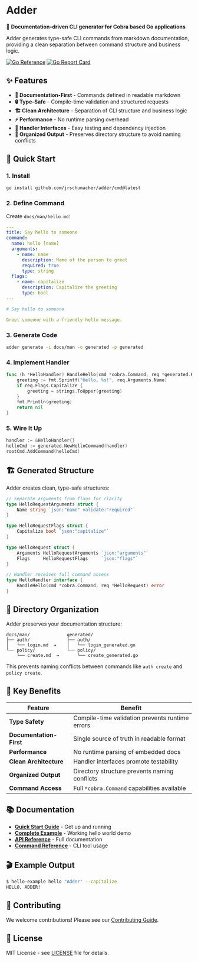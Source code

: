 # Adder

🐍 **Documentation-driven CLI generator for Cobra based Go applications**

Adder generates type-safe CLI commands from markdown documentation, providing a clean separation between command structure and business logic.

[![Go Reference](https://pkg.go.dev/badge/github.com/jrschumacher/adder.svg)](https://pkg.go.dev/github.com/jrschumacher/adder)
[![Go Report Card](https://goreportcard.com/badge/github.com/jrschumacher/adder)](https://goreportcard.com/report/github.com/jrschumacher/adder)

## ✨ Features

- **📝 Documentation-First** - Commands defined in readable markdown
- **🔒 Type-Safe** - Compile-time validation and structured requests  
- **🏗️ Clean Architecture** - Separation of CLI structure and business logic
- **⚡ Performance** - No runtime parsing overhead
- **🎯 Handler Interfaces** - Easy testing and dependency injection
- **📁 Organized Output** - Preserves directory structure to avoid naming conflicts

## 🚀 Quick Start

### 1. Install

```bash
go install github.com/jrschumacher/adder/cmd@latest
```

### 2. Define Command

Create `docs/man/hello.md`:

```yaml
---
title: Say hello to someone
command:
  name: hello [name]
  arguments:
    - name: name
      description: Name of the person to greet
      required: true
      type: string
  flags:
    - name: capitalize
      description: Capitalize the greeting
      type: bool
---

# Say hello to someone

Greet someone with a friendly hello message.
```

### 3. Generate Code

```bash
adder generate -i docs/man -o generated -p generated
```

### 4. Implement Handler

```go
func (h *HelloHandler) HandleHello(cmd *cobra.Command, req *generated.HelloRequest) error {
    greeting := fmt.Sprintf("Hello, %s!", req.Arguments.Name)
    if req.Flags.Capitalize {
        greeting = strings.ToUpper(greeting)
    }
    fmt.Println(greeting)
    return nil
}
```

### 5. Wire It Up

```go
handler := &HelloHandler{}
helloCmd := generated.NewHelloCommand(handler)
rootCmd.AddCommand(helloCmd)
```

## 🏗️ Generated Structure

Adder creates clean, type-safe structures:

```go
// Separate arguments from flags for clarity
type HelloRequestArguments struct {
    Name string `json:"name" validate:"required"`
}

type HelloRequestFlags struct {
    Capitalize bool `json:"capitalize"`
}

type HelloRequest struct {
    Arguments HelloRequestArguments `json:"arguments"`
    Flags     HelloRequestFlags     `json:"flags"`
}

// Handler receives full command access
type HelloHandler interface {
    HandleHello(cmd *cobra.Command, req *HelloRequest) error
}
```

## 📁 Directory Organization

Adder preserves your documentation structure:

```
docs/man/              generated/
├── auth/              ├── auth/
│   └── login.md  →    │   └── login_generated.go
└── policy/            └── policy/
    └── create.md  →       └── create_generated.go
```

This prevents naming conflicts between commands like `auth create` and `policy create`.

## 🎯 Key Benefits

| Feature                 | Benefit                                         |
|-------------------------|-------------------------------------------------|
| **Type Safety**         | Compile-time validation prevents runtime errors |
| **Documentation-First** | Single source of truth in readable format       |
| **Performance**         | No runtime parsing of embedded docs             |
| **Clean Architecture**  | Handler interfaces promote testability          |
| **Organized Output**    | Directory structure prevents naming conflicts   |
| **Command Access**      | Full `*cobra.Command` capabilities available    |

## 📚 Documentation

- **[Quick Start Guide](docs/)** - Get up and running
- **[Complete Example](example/)** - Working hello world demo
- **[API Reference](https://pkg.go.dev/github.com/jrschumacher/adder)** - Full documentation
- **[Command Reference](docs/commands/)** - CLI tool usage

## 🎬 Example Output

```bash
$ hello-example hello "Adder" --capitalize
HELLO, ADDER!
```

## 🤝 Contributing

We welcome contributions! Please see our [Contributing Guide](CONTRIBUTING.md).

## 📄 License

MIT License - see [LICENSE](LICENSE) file for details.